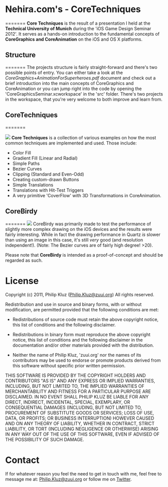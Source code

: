 # Nehira.com's - CoreTechniques
=======
**Core Techniques** is the result of a presentation I held at the **Technical University of Munich** during the 'iOS Game Design Seminar 2012'. It serves as a hands-on introduction to the fundamental concepts of **CoreGraphics and CoreAnimation** on the iOS and OS X platforms.

## Structure
=======
The projects structure is fairly straight-forward and there's two possible points of entry. You can either take a look at the *CoreGraphics+AnimationForSuperheroes.pdf* document and check out a brief introduction into the main concepts of CoreGraphics and CoreAnimation or you can jump right into the code by opening the 'CoreGraphicsSeminar.xcworkspace' in the 'src' folder. There's two projects in the workspace, that you're very welcome to both improve and learn from.

## CoreTechniques
=======

[![](http://nehira.com/rsc/upld/reference2app.png)](http://nehira.com/rsc/upld/reference2app.png)
**Core Techniques** is a collection of various examples on how the most common techniques are implemented and used. Those include:

- Color Fill
- Gradient Fill (Linear and Radial)
- Simple Paths
- Bezier Curves
- Clipping (Standard and Even-Odd)
- Creating custom-drawn Buttons
- Simple Translations
- Translations with Hit-Test Triggers
- A very primitive 'CoverFlow' with 3D Transformations in CoreAnimation.

## CoreBirdy
=======
[![](http://nehira.com/rsc/upld/reference1app.png)](http://nehira.com/rsc/upld/reference1app.png)
CoreBirdy was primarily made to test the performance of slightly more complex drawing on the iOS devices and the results were fairly interesting. While in fact the drawing performance in Quartz _is_ slower than using an image in this case, it's still _very_ good (and resolution independent!). (Note: The Bezier curves are of fairly high degree! >20). 

Please note that **CoreBirdy** is intended as a proof-of-concept and should be regarded as such.

License
=======
Copyright (c) 2011, Philip Kluz (Philip.Kluz@zuui.org)
All rights reserved.

Redistribution and use in source and binary forms, with or without modification, are permitted provided that the following conditions are met:
 
* Redistributions of source code must retain the above copyright notice, this list of conditions and the following disclaimer.
 
* Redistributions in binary form must reproduce the above copyright notice, this list of conditions and the following disclaimer in the documentation and/or other materials provided with the distribution.

* Neither the name of Philip Kluz, 'zuui.org' nor the names of its contributors may be used to endorse or promote products derived from this software without specific prior written permission.

THIS SOFTWARE IS PROVIDED BY THE COPYRIGHT HOLDERS AND CONTRIBUTORS "AS IS" AND ANY EXPRESS OR IMPLIED WARRANTIES, INCLUDING, BUT NOT LIMITED TO, THE IMPLIED WARRANTIES OF MERCHANTABILITY AND FITNESS FOR A PARTICULAR PURPOSE ARE DISCLAIMED. IN NO EVENT SHALL PHILIP KLUZ BE LIABLE FOR ANY DIRECT, INDIRECT, INCIDENTAL, SPECIAL, EXEMPLARY, OR CONSEQUENTIAL DAMAGES (INCLUDING, BUT NOT LIMITED TO, PROCUREMENT OF SUBSTITUTE GOODS OR SERVICES; LOSS OF USE, DATA, OR PROFITS; OR BUSINESS INTERRUPTION) HOWEVER CAUSED AND ON ANY THEORY OF LIABILITY, WHETHER IN CONTRACT, STRICT LIABILITY, OR TORT (INCLUDING NEGLIGENCE OR OTHERWISE) ARISING IN ANY WAY OUT OF THE USE OF THIS SOFTWARE, EVEN IF ADVISED OF THE POSSIBILITY OF SUCH DAMAGE.

Contact
=======

If for whatever reason you feel the need to get in touch with me, feel free to message me at: Philip.Kluz@zuui.org or follow me on [Twitter](http://twitter.com/pkluz "Twitter").
